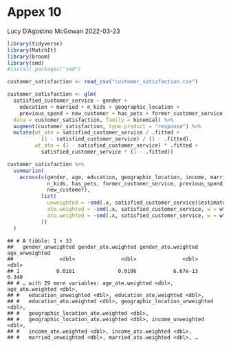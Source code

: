 Appex 10
================
Lucy D’Agostino McGowan
2022-03-23

``` r
library(tidyverse)
library(MatchIt)
library(broom)
library(smd)
#install.packages("smd")
```

``` r
customer_satisfaction <- read_csv("customer_satisfaction.csv")
```

``` r
customer_satisfaction <- glm(
  satisfied_customer_service ~ gender + 
    education + married + n_kids + geographic_location + 
    previous_spend + new_customer + has_pets + former_customer_service, 
  data = customer_satisfaction, family = binomial) %>%
  augment(customer_satisfaction, type.predict = "response") %>%
  mutate(wt_ate = satisfied_customer_service / .fitted + 
           (1 - satisfied_customer_service) / (1 - .fitted),
         wt_ato = (1 - satisfied_customer_service) * .fitted + 
           satisfied_customer_service * (1 - .fitted))
```

``` r
customer_satisfaction %>%
  summarize(
    across(c(gender, age, education, geographic_location, income, married, 
             n_kids, has_pets, former_customer_service, previous_spend,
             new_customer),
           list(
             unweighted = ~smd(.x, satisfied_customer_service)$estimate,
             ate.weighted = ~smd(.x, satisfied_customer_service, w = wt_ate)$estimate,
             ato.weighted = ~smd(.x, satisfied_customer_service, w = wt_ato)$estimate
           ))
  )
```

    ## # A tibble: 1 × 33
    ##   gender_unweighted gender_ate.weighted gender_ato.weighted age_unweighted
    ##               <dbl>               <dbl>               <dbl>          <dbl>
    ## 1            0.0161              0.0106            6.67e-13          0.340
    ## # … with 29 more variables: age_ate.weighted <dbl>, age_ato.weighted <dbl>,
    ## #   education_unweighted <dbl>, education_ate.weighted <dbl>,
    ## #   education_ato.weighted <dbl>, geographic_location_unweighted <dbl>,
    ## #   geographic_location_ate.weighted <dbl>,
    ## #   geographic_location_ato.weighted <dbl>, income_unweighted <dbl>,
    ## #   income_ate.weighted <dbl>, income_ato.weighted <dbl>,
    ## #   married_unweighted <dbl>, married_ate.weighted <dbl>, …
